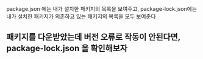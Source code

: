 
package.json 에는 내가 설치한 패키지의 목록을 보여주고, package-lock.json에는 내가 설치한 패키지가 의존하고 있는 패키지의 목록을 모두 보여준다

## 패키지를 다운받았는데 버전 오류로 작동이 안된다면, package-lock.json 을 확인해보자
